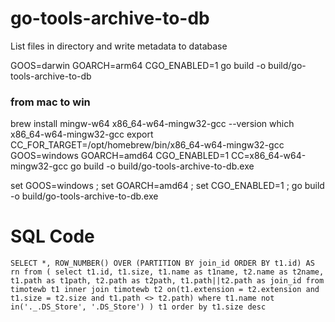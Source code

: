 # go-tools-archive-to-db

List files in directory and write metadata to database

GOOS=darwin GOARCH=arm64 CGO_ENABLED=1 go build -o build/go-tools-archive-to-db

### from mac to win

brew install mingw-w64
x86_64-w64-mingw32-gcc --version
which x86_64-w64-mingw32-gcc
export CC_FOR_TARGET=/opt/homebrew/bin/x86_64-w64-mingw32-gcc
GOOS=windows GOARCH=amd64 CGO_ENABLED=1 CC=x86_64-w64-mingw32-gcc go build -o build/go-tools-archive-to-db.exe

set GOOS=windows ; set GOARCH=amd64 ; set CGO_ENABLED=1 ; go build -o build/go-tools-archive-to-db.exe

# SQL Code
`
 SELECT
	*,
 	ROW_NUMBER() OVER (PARTITION BY join_id ORDER BY t1.id) AS rn
 from (
 select
 	t1.id,
 	t1.size,
 	t1.name as t1name,
 	t2.name as t2name,
 	t1.path as t1path,
 	t2.path as t2path,
 	t1.path||t2.path as join_id
 from
 	timotewb t1
 	inner join timotewb t2
 		on(t1.extension = t2.extension
 			and t1.size = t2.size
 			and t1.path <> t2.path)
 where
 	t1.name not in('._.DS_Store', '.DS_Store')
 ) t1
 order by
 	t1.size desc
`


